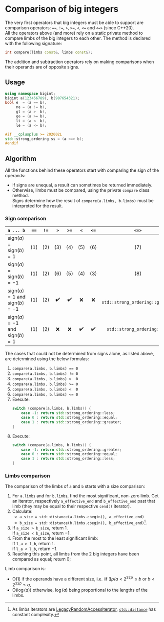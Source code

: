 # Comparison of big integers

The very first operators that big integers must be able to support are comparison operators: `==`, `!=`, `>`, `>=`, `<`, `<=` and `<=>` (since C++20).<br/>
All the operators above (and more) rely on a static private method to compare limbs of the big integers to each other. The method is declared with the following signature:
```c++
int compare(limbs const&, limbs const&);
```

The addition and subtraction operators rely on making comparisons when their operands are of opposite signs.

## Usage

```c++
using namespace bigint;
bigint a(123456789), b(987654321);
bool e  = (a == b),
     ne = (a != b),
     gt = (a >  b),
     ge = (a >= b),
     lt = (a <  b),
     le = (a <= b);

#if __cplusplus >= 202002L
std::strong_ordering ss = (a <=> b);
#endif
```

## Algorithm

All the functions behind these operators start with comparing the sign of the operands:
- If signs are unequal, a result can sometimes be returned immediately.
- Otherwise, limbs must be compared, using the private `compare` class method.<br/>Signs determine how the result of `compare(a.limbs, b.limbs)` must be interpreted for the result.

### Sign comparison

`a ... b` | `==` | `!=` | `>` | `>=` | `<` | `<=` | `<=>`
:---|:---:|:---:|:---:|:---:|:---:|:---:|:---:
$\text{sign}(a) = \text{sign}(b) = 1$  | (1) | (2) | (3) | (4) | (5) | (6) | (7)
$\text{sign}(a) = \text{sign}(b) = -1$ | (1) | (2) | (6) | (5) | (4) | (3) | (8)
$\text{sign}(a) = 1 \text{ and } \text{sign}(b) = -1$ | (1) | (2) | ✔️ | ✔️ | ❌ | ❌ | ` std::strong_ordering::greater`
$\text{sign}(a) = -1 \text{ and } \text{sign}(b) = 1$ | (1) | (2) | ❌ | ❌ | ✔️ | ✔️ | ` std::strong_ordering::less`

The cases that could not be determined from signs alone, as listed above, are determined using the below formulas:
1. `compare(a.limbs, b.limbs) == 0`
2. `compare(a.limbs, b.limbs) != 0`
3. `compare(a.limbs, b.limbs) >  0`
4. `compare(a.limbs, b.limbs) >= 0`
5. `compare(a.limbs, b.limbs) <  0`
6. `compare(a.limbs, b.limbs) <= 0`
7. Execute:
    ```c++
    switch (compare(a.limbs, b.limbs)) {
        case -1: return std::strong_ordering::less;
        case 0 : return std::strong_ordering::equal;
        case 1 : return std::strong_ordering::greater;
    }
    ```
7. Execute:
    ```c++
    switch (compare(a.limbs, b.limbs)) {
        case -1: return std::strong_ordering::greater;
        case 0 : return std::strong_ordering::equal;
        case 1 : return std::strong_ordering::less;
    }
    ```

### Limbs comparison

The comparison of the limbs of `a` and `b` starts with a size comparison:
1. For `a.limbs` and for `b.limbs`, find the most significant, non-zero limb. Get an iterator, respectively `a_effective_end` and `b_effective_end` past that limb (they may be equal to their respective `cend()` iterator).
2. Calculate:
    - `a_size = std::distance(a.limbs.cbegin(), a_effective_end)`
    - `b_size = std::distance(b.limbs.cbegin(), b_effective_end)`[^1].
3. If `a_size > b_size`, return $1$.<br/>
If `a_size < b_size`, return $-1$.
4. From the most to the least significant limb:<br/>
   If `l_a > l_b`, return $1$.<br/>
   if `l_a < l_b`, return $-1$.
5. Reaching this point, all limbs from the 2 big integers have been compared as equal; return $0$;

Limb comparison is:
- $\text{O}(1)$ if the operands have a different size, i.e. iif $\exists p / a < 2^{32p} \leq b  \text{ or } b < 2^{32p} \leq a$.
- $\text{O}(\log(a))$ otherwise, $\log(a)$ being proportional to the lengths of the limbs.

[^1]: As limbs iterators are [LegacyRandomAccessIterator](https://en.cppreference.com/w/cpp/named_req/RandomAccessIterator), [`std::distance`](https://en.cppreference.com/w/cpp/iterator/distance) has constant complexity.
